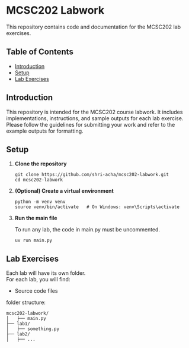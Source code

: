 # MCSC202 Labwork

This repository contains code and documentation for the MCSC202 lab exercises.

## Table of Contents

- [Introduction](#introduction)
- [Setup](#setup)
- [Lab Exercises](#lab-exercises)

## Introduction

This repository is intended for the MCSC202 course labwork. It includes implementations, instructions, and sample outputs for each lab exercise.  
Please follow the guidelines for submitting your work and refer to the example outputs for formatting.

## Setup

1. **Clone the repository**
    ```
    git clone https://github.com/shri-acha/mcsc202-labwork.git
    cd mcsc202-labwork
    ```
2. **(Optional) Create a virtual environment**
    ```
    python -m venv venv
    source venv/bin/activate   # On Windows: venv\Scripts\activate
    ```
3. **Run the main file**  

    To run any lab, the code in main.py must be uncommented.
    ```
    uv run main.py
    ```

## Lab Exercises

Each lab will have its own folder.  
For each lab, you will find:
- Source code files

folder structure:
```
mcsc202-labwork/
│   ├── main.py
├── lab1/
│   ├── something.py
├── lab2/
│   ├── ...
```
